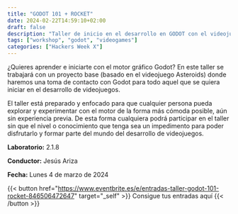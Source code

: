 ```yaml
---
title: "GODOT 101 + ROCKET"
date: 2024-02-22T14:59:10+02:00
draft: false
description: "Taller de inicio en el desarrollo en GODOT con el videojuego de Asteroids"
tags: ["workshop", "godot", "videogames"]
categories: ["Hackers Week X"]
---
```


¿Quieres aprender e iniciarte con el motor gráfico Godot? En este taller se trabajará con un proyecto base (basado en el videojuego Asteroids) donde haremos una toma de contacto con Godot para todo aquel que se quiera iniciar en el desarrollo de videojuegos.

El taller está preparado y enfocado para que cualquier persona pueda explorar y experimentar con el motor de la forma más cómoda posible, aún sin experiencia previa. De esta forma cualquiera podrá participar en el taller sin que el nivel o conocimiento que tenga sea un impedimento para poder disfrutarlo y formar parte del mundo del desarrollo de videojuegos.

**Laboratorio:** 2.1.8

**Conductor:** Jesús Ariza

**Fecha:** Lunes 4 de marzo de 2024

{{< button href="https://www.eventbrite.es/e/entradas-taller-godot-101-rocket-846506472647" target="_self" >}}
Consigue tus entradas aquí
{{< /button >}}
